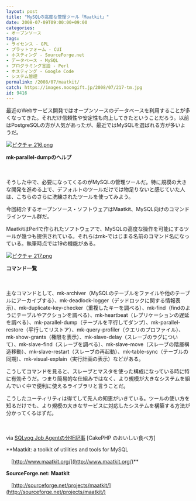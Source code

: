 ```yaml
---
layout: post
title: "MySQLの高度な管理ツール「Maatkit」"
date: 2008-07-09T09:00:00+09:00
categories:
- オープンソース
tags: 
- ライセンス - GPL
- プラットフォーム - CUI
- ホスティング - SourceForge.net
- データベース - MySQL
- プログラミング言語 - Perl
- ホスティング - Google Code
- システム管理
permalink: /2008/07/maatkit/
catch: https://images.moongift.jp/2008/07/217-tm.jpg
id: 9416
---
```

最近のWebサービス開発ではオープンソースのデータベースを利用することが多くなってきた。それだけ信頼性や安定性も向上してきたということだろう。以前はPostgreSQLの方が人気があったが、最近ではMySQLを選ばれる方が多いようだ。

  

[![ピクチャ 216.png](https://images.moongift.jp/2008/07/216-tm.jpg)](https://images.moongift.jp/2008/07/216.jpg)  
  
**mk-parallel-dumpのヘルプ**

  

　

  

そうした中で、必要になってくるのがMySQLの管理ツールだ。特に規模の大きな開発を進める上で、デフォルトのツールだけでは物足りないと感じていた人は、こちらのさらに洗練されたツールを使ってみよう。

  

今回紹介するオープンソース・ソフトウェアはMaatkit、MySQL向けのコマンドラインツール群だ。

  
  
<!--more-->  

MaatkitはPerlで作られたソフトウェアで、MySQLの高度な操作を可能にするツールが幾つも提供されている。それらはmk-ではじまる名前のコマンド名になっている。執筆時点では19の機能がある。

  

[![ピクチャ 217.png](https://images.moongift.jp/2008/07/217-tm.jpg)](https://images.moongift.jp/2008/07/217.jpg)  
  
**コマンド一覧**

  

　

  

主なコマンドとして、mk-archiver（MySQLのテーブルをファイルや他のテーブルにアーカイブする）、mk-deadlock-logger（デッドロックに関する情報表示）、mk-duplicate-key-checker（重複したキーを調べる）、mk-find（findのようにテーブルやアクションを調べる）、mk-heartbeat（レプリケーションの遅延を調べる）、mk-parallel-dump（テーブルを平行してダンプ）、mk-parallel-restore（平行してリストア）、mk-query-profiler（クエリのプロファイル）、mk-show-grants（権限を表示）、mk-slave-delay（スレーブのラグについて）、mk-slave-find（スレーブを調べる）、mk-slave-move（スレーブの階層構造移動）、mk-slave-restart（スレーブの再起動）、mk-table-sync（テーブルの同期）、mk-visual-explain（実行計画の表示）などがある。

  

こうしてコマンドを見ると、スレーブとマスタを使った構成になっている時に特に有効そうだ。つまり簡易的な仕組みではなく、より規模が大きなシステムを組んでいく中で便利に使えるライブラリと言うことだ。

  

こうしたユーティリティは得てして先人の知恵がいきている。ツールの使い方を知るだけでも、より規模の大きなサービスに対応したシステムを構築する方法が分かってくるはずだ。

  

　

  

via [SQLyog Job Agentの分析記事](http://cakephp.seesaa.net/article/102455799.html) [CakePHP のおいしい食べ方]

  

**Maatkit: a toolkit of utilities and tools for MySQL  
  
　[http://www.maatkit.org/](http://www.maatkit.org/)**

  

**SourceForge.net: Maatkit**  
  
　[http://sourceforge.net/projects/maatkit/](http://sourceforge.net/projects/maatkit/)

  
